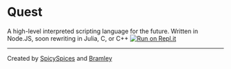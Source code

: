 # Quest
A high-level interpreted scripting language for the future. Written in Node.JS, soon rewriting in Julia, C, or C++
[![Run on Repl.it](https://repl.it/badge/github/QuestLang/Quest)](https://repl.it/@QuestLang/Quest)

***
Created by [SpicySpices](https://spicedspices.repl.co) and [Bramley](https://bramley.repl.co) 

